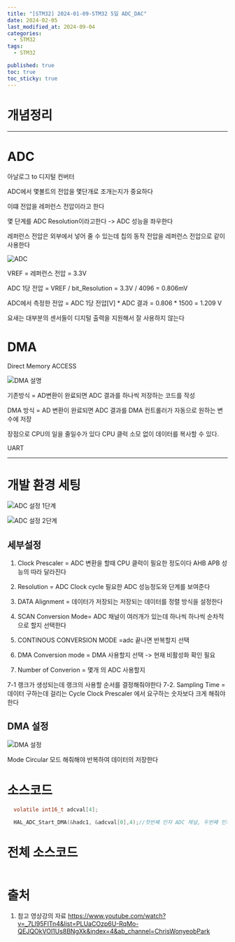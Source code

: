 ```yaml
---
title: "[STM32] 2024-01-09-STM32 5일 ADC_DAC"
date: 2024-02-05
last_modified_at: 2024-09-04
categories:
  - STM32
tags:
  - STM32

published: true
toc: true
toc_sticky: true
---
```


# 개념정리
-------------------
# ADC

아날로그 to 디지털 컨버터

ADC에서 몇볼트의 전압을 몇단개로 조개는지가 중요하다

이떄 전압을 레퍼런스 전압이라고 한다

몇 단계를 ADC Resolution이라고한다
-> ADC 성능을 좌우한다

레퍼런스 전압은 외부에서 넣어 줄 수 있는데 칩의 동작 전압을
레퍼런스 전압으로 같이 사용한다

![ADC](/assets/img/Stm32/ADC%EC%A0%84%EC%95%95.png)

VREF = 레퍼런스 전압 = 3.3V

ADC 1당 전압 = VREF / bit_Resolution = 3.3V / 4096 = 0.806mV

ADC에서 측정한 전압 = ADC 1당 전압[V] * ADC 결과 = 0.806 * 1500 = 1.209 V

요새는 대부분의 센서들이 디지털 출력을 지원해서 잘 사용하지 않는다

# DMA

Direct Memory ACCESS

![DMA 설명](/assets/img/Stm32/DMA%EC%84%A4%EC%A0%95.png)

기존방식
= AD변환이 완료되면 ADC 결과를 하나씩 저장하는 코드를 작성

DMA 방식
= AD 변환이 완료되면 ADC 결과를 DMA 컨트롤러가 자동으로 원하는 변수에 저장

장점으로 CPU의 일을 줄일수가 있다
CPU 클럭 소모 없이 데이터를 복사할 수 있다.

UART


----
# 개발 환경 세팅

![ADC 설정 1단계](/assets/img/Stm32/ADC%EC%84%A4%EC%A0%95_1%EB%8B%A8%EA%B3%84.png)

![ADC 설정 2단계](/assets/img/Stm32/ADC%EC%84%A4%EC%A0%95_2%EB%8B%A8%EA%B3%84.png)

## 세부설정
1. Clock Prescaler = ADC 변환을 할때 CPU 클럭이 필요한 정도이다
AHB APB 성능의 따라 달라진다
2. Resolution = ADC Clock cycle 필요한 ADC 성능정도와 단계를 보여준다
3. DATA Alignment = 데이터가 저장되는 저장되는 데이터를 정렬 방식을 설정한다
4. SCAN Conversion Mode= ADC 채널이 여러개가 있는데 하나씩 하나씩 순차적으로 할지 선택한다
5. CONTINOUS CONVERSION MODE =adc 끝나면 반복할지 선택
6. DMA Conversion mode = DMA 사용할지 선택 -> 현재 비활성화 확인 필요 

7. Number of Converion = 몇개 의 ADC 사용할지 

7-1 랭크가 생성되는데 랭크의 사용할 
순서를 결정해줘야한다
7-2. Sampling Time = 데이터 구하는데 걸리는 Cycle Clock Prescaler 에서 요구하는 숫자보다 크게 해줘야한다


## DMA 설정

![DMA 설정](/assets/img/Stm32/DMA%EC%84%A4%EC%A0%95_2.png)

Mode Circular 모드 해줘해야 반복하여 데이터의 저장한다







# 소스코드

```c 
  volatile int16_t adcval[4]; 

  HAL_ADC_Start_DMA(&hadc1, &adcval[0],4);//첫번쨰 인자 ADC 채널, 두번쨰 인자 변수 시작위치 , 3번째 인자 저장 변수 갯수
```



# 전체 소스코드
```c

```


# 출처
1. 참고 영상강의 자료
https://www.youtube.com/watch?v=_7Ll95FITn4&list=PLUaCOzp6U-RqMo-QEJQOkVOl1Us8BNgXk&index=4&ab_channel=ChrisWonyeobPark



